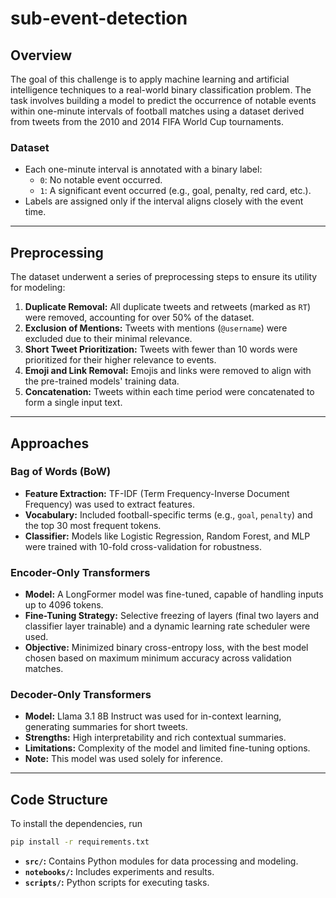 # sub-event-detection

## Overview
The goal of this challenge is to apply machine learning and artificial intelligence techniques to a real-world binary classification problem. The task involves building a model to predict the occurrence of notable events within one-minute intervals of football matches using a dataset derived from tweets from the 2010 and 2014 FIFA World Cup tournaments.

### Dataset
- Each one-minute interval is annotated with a binary label:
  - `0`: No notable event occurred.
  - `1`: A significant event occurred (e.g., goal, penalty, red card, etc.).
- Labels are assigned only if the interval aligns closely with the event time.

---

## Preprocessing

The dataset underwent a series of preprocessing steps to ensure its utility for modeling:
1. **Duplicate Removal:** All duplicate tweets and retweets (marked as `RT`) were removed, accounting for over 50% of the dataset.
2. **Exclusion of Mentions:** Tweets with mentions (`@username`) were excluded due to their minimal relevance.
3. **Short Tweet Prioritization:** Tweets with fewer than 10 words were prioritized for their higher relevance to events.
4. **Emoji and Link Removal:** Emojis and links were removed to align with the pre-trained models' training data.
5. **Concatenation:** Tweets within each time period were concatenated to form a single input text.

---

## Approaches

### Bag of Words (BoW)
- **Feature Extraction:** TF-IDF (Term Frequency-Inverse Document Frequency) was used to extract features.
- **Vocabulary:** Included football-specific terms (e.g., `goal`, `penalty`) and the top 30 most frequent tokens.
- **Classifier:** Models like Logistic Regression, Random Forest, and MLP were trained with 10-fold cross-validation for robustness.

### Encoder-Only Transformers
- **Model:** A LongFormer model was fine-tuned, capable of handling inputs up to 4096 tokens.
- **Fine-Tuning Strategy:** Selective freezing of layers (final two layers and classifier layer trainable) and a dynamic learning rate scheduler were used.
- **Objective:** Minimized binary cross-entropy loss, with the best model chosen based on maximum minimum accuracy across validation matches.

### Decoder-Only Transformers
- **Model:** Llama 3.1 8B Instruct was used for in-context learning, generating summaries for short tweets.
- **Strengths:** High interpretability and rich contextual summaries.
- **Limitations:** Complexity of the model and limited fine-tuning options.
- **Note:** This model was used solely for inference.

---

## Code Structure

To install the dependencies, run

```bash
pip install -r requirements.txt
```

- **`src/`:** Contains Python modules for data processing and modeling.
- **`notebooks/`:** Includes experiments and results.
- **`scripts/`:** Python scripts for executing tasks.
